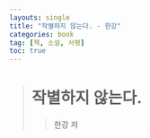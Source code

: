 ```yaml
---
layouts: single
title: "작별하지 않는다. - 한강"
categories: book
tag: [책, 소설, 서평]
toc: true
---
```

> # 작별하지 않는다. 
>
> > 한강 저





